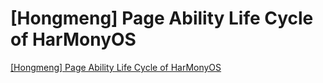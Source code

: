 # [Hongmeng] Page Ability Life Cycle of HarMonyOS
[[Hongmeng] Page Ability Life Cycle of HarMonyOS](https://aiwithcloud.com/2022/09/19/hongmeng_page_ability_life_cycle_of_harmonyos/)